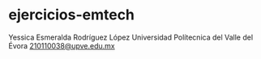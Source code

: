 # ejercicios-emtech
 
 Yessica Esmeralda Rodríguez López
 Universidad Polítecnica del Valle del Évora
 210110038@upve.edu.mx
